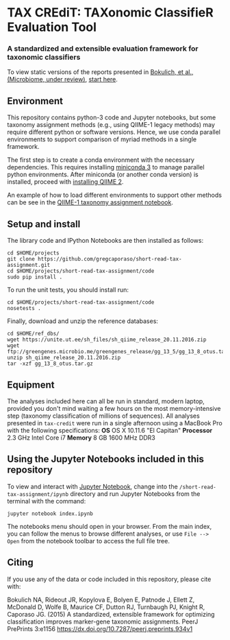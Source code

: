 # TAX CREdiT: TAXonomic ClassifieR Evaluation Tool

### A standardized and extensible evaluation framework for taxonomic classifiers

To view static versions of the reports presented in [Bokulich, et al., (Microbiome, under review)](https://peerj.com/preprints/934/), [start here](http://nbviewer.jupyter.org/github/nbokulich/short-read-tax-assignment/blob/master/ipynb/Index.ipynb).


Environment
-----------------
This repository contains python-3 code and Jupyter notebooks, but some taxonomy assignment methods (e.g., using QIIME-1 legacy methods) may require different python or software versions. Hence, we use conda parallel environments to support comparison of myriad methods in a single framework.

The first step is to create a conda environment with the necessary dependencies. This requires installing [miniconda 3](http://conda.pydata.org/miniconda.html) to manage parallel python environments. After miniconda (or another conda version) is installed, proceed with [installing QIIME 2](https://docs.qiime2.org/2.0.6/install/).

An example of how to load different environments to support other methods can be see in the [QIIME-1 taxonomy assignment notebook](https://github.com/nbokulich/short-read-tax-assignment/tree/master/ipynb/mock-community/generate-tax-assignments.ipynb).


Setup and install
-----------------
The library code and IPython Notebooks are then installed as follows:

```
cd $HOME/projects
git clone https://github.com/gregcaporaso/short-read-tax-assignment.git
cd $HOME/projects/short-read-tax-assignment/code
sudo pip install .
```

To run the unit tests, you should install run:

```
cd $HOME/projects/short-read-tax-assignment/code
nosetests .
```

Finally, download and unzip the reference databases:

```
cd $HOME/ref_dbs/
wget https://unite.ut.ee/sh_files/sh_qiime_release_20.11.2016.zip
wget ftp://greengenes.microbio.me/greengenes_release/gg_13_5/gg_13_8_otus.tar.gz
unzip sh_qiime_release_20.11.2016.zip
tar -xzf gg_13_8_otus.tar.gz
```

Equipment
------------------
The analyses included here can all be run in standard, modern laptop, provided you don't mind waiting a few hours on the most memory-intensive step (taxonomy classification of millions of sequences). All analyses presented in ``tax-credit`` were run in a single afternoon using a MacBook Pro with the following specifications:
**OS** OS X 10.11.6 "El Capitan"
**Processor** 2.3 GHz Intel Core i7
**Memory** 8 GB 1600 MHz DDR3


Using the Jupyter Notebooks included in this repository
-------------------------------------------------------

To view and interact with [Jupyter Notebook](http://jupyter.org/), change into the ``/short-read-tax-assignment/ipynb`` directory and run Jupyter Notebooks from the terminal with the command:

``jupyter notebook index.ipynb``

The notebooks menu should open in your browser. From the main index, you can follow the menus to browse different analyses, or use ``File --> Open`` from the notebook toolbar to access the full file tree.


Citing
------

If you use any of the data or code included in this repository, please cite with:

Bokulich NA, Rideout JR, Kopylova E, Bolyen E, Patnode J, Ellett Z, McDonald D, Wolfe B, Maurice CF, Dutton RJ, Turnbaugh PJ, Knight R, Caporaso JG. (2015) A standardized, extensible framework for optimizing classification improves marker-gene taxonomic assignments. PeerJ PrePrints 3:e1156 https://dx.doi.org/10.7287/peerj.preprints.934v1
